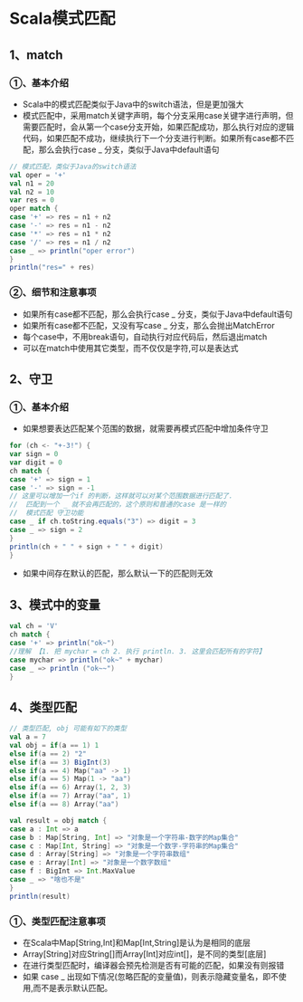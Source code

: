 # Scala模式匹配

## 1、match

### ①、基本介绍

* Scala中的模式匹配类似于Java中的switch语法，但是更加强大
* 模式匹配中，采用match关键字声明，每个分支采用case关键字进行声明，但需要匹配时，会从第一个case分支开始，如果匹配成功，那么执行对应的逻辑代码，如果匹配不成功，继续执行下一个分支进行判断。如果所有case都不匹配，那么会执行case _ 分支，类似于Java中default语句

```scala
// 模式匹配，类似于Java的switch语法
val oper = '+'
val n1 = 20
val n2 = 10
var res = 0
oper match {
case '+' => res = n1 + n2
case '-' => res = n1 - n2
case '*' => res = n1 * n2
case '/' => res = n1 / n2
case _ => println("oper error")
}
println("res=" + res)
```

### ②、细节和注意事项

* 如果所有case都不匹配，那么会执行case _ 分支，类似于Java中default语句
* 如果所有case都不匹配，又没有写case _ 分支，那么会抛出MatchError
*  每个case中，不用break语句，自动执行对应代码后，然后退出match
* 可以在match中使用其它类型，而不仅仅是字符,可以是表达式

## 2、守卫

### ①、基本介绍

* 如果想要表达匹配某个范围的数据，就需要再模式匹配中增加条件守卫

```scala
for (ch <- "+-3!") { 
var sign = 0
var digit = 0
ch match {
case '+' => sign = 1
case '-' => sign = -1
// 这里可以增加一个if 的判断，这样就可以对某个范围数据进行匹配了.
//  匹配到一个 _ 就不会再匹配的，这个原则和普通的case 是一样的
//  模式匹配 守卫功能
case _ if ch.toString.equals("3") => digit = 3
case _ => sign = 2
}
println(ch + " " + sign + " " + digit)
}
```

* 如果中间存在默认的匹配，那么默认一下的匹配则无效

## 3、模式中的变量

```scala
val ch = 'V'
ch match {
case '+' => println("ok~")
//理解 【1. 把 mychar = ch 2. 执行 println. 3. 这里会匹配所有的字符】
case mychar => println("ok~" + mychar)
case _ => println ("ok~~")
}
```

## 4、类型匹配

```scala
// 类型匹配, obj 可能有如下的类型
val a = 7
val obj = if(a == 1) 1
else if(a == 2) "2"
else if(a == 3) BigInt(3)
else if(a == 4) Map("aa" -> 1)
else if(a == 5) Map(1 -> "aa")
else if(a == 6) Array(1, 2, 3)
else if(a == 7) Array("aa", 1)
else if(a == 8) Array("aa")

val result = obj match {
case a : Int => a
case b : Map[String, Int] => "对象是一个字符串-数字的Map集合"
case c : Map[Int, String] => "对象是一个数字-字符串的Map集合"
case d : Array[String] => "对象是一个字符串数组"
case e : Array[Int] => "对象是一个数字数组"
case f : BigInt => Int.MaxValue
case _ => "啥也不是"
}
println(result)
```

### ①、类型匹配注意事项

* 在Scala中Map[String,Int]和Map[Int,String]是认为是相同的底层
* Array[String]对应String[]而Array[Int]对应int[]，是不同的类型[底层]
* 在进行类型匹配时，编译器会预先检测是否有可能的匹配，如果没有则报错
* 如果 case _ 出现如下情况(忽略匹配的变量值)，则表示隐藏变量名，即不使用,而不是表示默认匹配。


